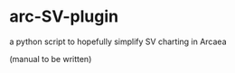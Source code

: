 # arc-SV-plugin
a python script to hopefully simplify SV charting in Arcaea

(manual to be written)
